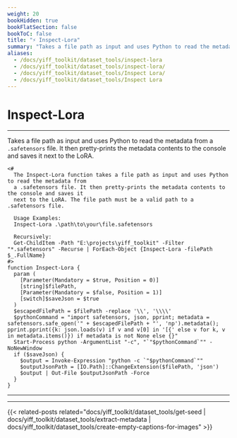 ```yaml
---
weight: 20
bookHidden: true
bookFlatSection: false
bookToC: false
title: "⚡ Inspect-Lora"
summary: "Takes a file path as input and uses Python to read the metadata from a `.safetensors` file. It then pretty-prints the metadata contents to the console and saves it next to the LoRA."
aliases:
  - /docs/yiff_toolkit/dataset_tools/inspect-lora
  - /docs/yiff_toolkit/dataset_tools/inspect-lora/
  - /docs/yiff_toolkit/dataset_tools/Inspect Lora/
  - /docs/yiff_toolkit/dataset_tools/Inspect Lora
---
```


<!--markdownlint-disable MD025 -->

# Inspect-Lora

---

Takes a file path as input and uses Python to read the metadata from a `.safetensors` file. It then pretty-prints the metadata contents to the console and saves it next to the LoRA.

```pwsh
<#
  The Inspect-Lora function takes a file path as input and uses Python to read the metadata from
  a .safetensors file. It then pretty-prints the metadata contents to the console and saves it
  next to the LoRA. The file path must be a valid path to a .safetensors file.

  Usage Examples:
  Inspect-Lora .\path\to\your\file.safetensors

  Recursively:
  Get-ChildItem -Path "E:\projects\yiff_toolkit" -Filter "*.safetensors" -Recurse | ForEach-Object {Inspect-Lora -filePath $_.FullName}
#>
function Inspect-Lora {
  param (
    [Parameter(Mandatory = $true, Position = 0)]
    [string]$filePath,
    [Parameter(Mandatory = $false, Position = 1)]
    [switch]$saveJson = $true
  )
  $escapedFilePath = $filePath -replace '\\', '\\\\'
  $pythonCommand = "import safetensors, json, pprint; metadata = safetensors.safe_open('" + $escapedFilePath + "', 'np').metadata(); pprint.pprint({k: json.loads(v) if v and v[0] in '[{' else v for k, v in metadata.items()}) if metadata is not None else {}"
  Start-Process python -ArgumentList "-c", "`"$pythonCommand`"" -NoNewWindow
  if ($saveJson) {
    $output = Invoke-Expression "python -c `"$pythonCommand`""
    $outputJsonPath = [IO.Path]::ChangeExtension($filePath, 'json')
    $output | Out-File $outputJsonPath -Force
  }
}
```

---

---

{{< related-posts related="docs/yiff_toolkit/dataset_tools/get-seed | docs/yiff_toolkit/dataset_tools/extract-metadata | docs/yiff_toolkit/dataset_tools/create-empty-captions-for-images" >}}
